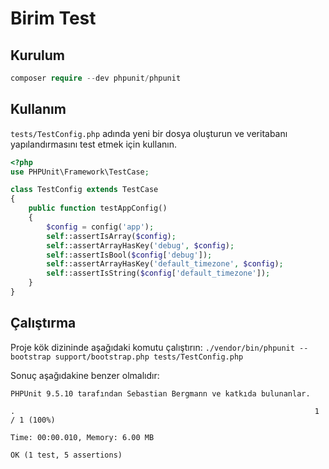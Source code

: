 # Birim Test

## Kurulum

```php
composer require --dev phpunit/phpunit
```

## Kullanım

`tests/TestConfig.php` adında yeni bir dosya oluşturun ve veritabanı yapılandırmasını test etmek için kullanın.

```php
<?php
use PHPUnit\Framework\TestCase;

class TestConfig extends TestCase
{
    public function testAppConfig()
    {
        $config = config('app');
        self::assertIsArray($config);
        self::assertArrayHasKey('debug', $config);
        self::assertIsBool($config['debug']);
        self::assertArrayHasKey('default_timezone', $config);
        self::assertIsString($config['default_timezone']);
    }
}
```

## Çalıştırma

Proje kök dizininde aşağıdaki komutu çalıştırın: `./vendor/bin/phpunit --bootstrap support/bootstrap.php tests/TestConfig.php`

Sonuç aşağıdakine benzer olmalıdır:

```plaintext
PHPUnit 9.5.10 tarafından Sebastian Bergmann ve katkıda bulunanlar.

.                                                                   1 / 1 (100%)

Time: 00:00.010, Memory: 6.00 MB

OK (1 test, 5 assertions)
```
